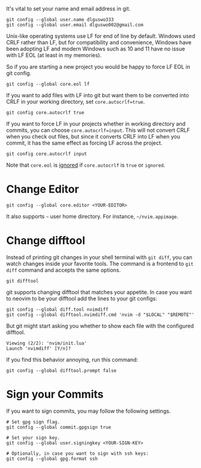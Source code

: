 It's vital to set your name and email address in git.

```shell
git config --global user.name dlguswo333
git config --global user.email dlguswo002@gmail.com
```

Unix-like operating systems use LF for end of line by default.
Windows used CRLF rather than LF, but for compatibility and convenience,
Windows have been adopting LF and
modern Windows such as 10 and 11 have no issue with LF EOL (at least in my memories).

So if you are starting a new project you would be happy to force LF EOL in git config.

```shell
git config --global core.eol lf
```

If you want to add files with LF into git
but want them to be converted into CRLF in your working directory,
set `core.autocrlf=true`.

```shell
git config core.autocrlf true
```

If you want to force LF in your projects whether in working directory and commits,
you can choose `core.autocrlf=input`.
This will not convert CRLF when you check out files,
but since it converts CRLF into LF when you commit,
it has the same effect as forcing LF across the project.

```shell
git config core.autocrlf input
```

Note that `core.eol` is [ignored][core-eol-ignore] if `core.autocrlf` is `true` or `ignored`.

# Change Editor
```shell
git config --global core.editor <YOUR-EDITOR>
```

It also supports `~` user home directory. For instance, `~/nvim.appimage`.

# Change difftool
Instead of printing git changes in your shell terminal with `git diff`,
you can watch changes inside your favorite tools.
The command is a frontend to `git diff` command and accepts the same options.
```shell
git difftool
```

git supports changing difftool that matches your appetite.
In case you want to neovim to be your difftool add the lines to your git configs:
```shell
git config --global diff.tool nvimdiff
git config --global difftool.nvimdiff.cmd 'nvim -d "$LOCAL" "$REMOTE"'
```

But git might start asking you whether to show each file with the configured difftool.
```
Viewing (2/2): 'nvim/init.lua'
Launch 'nvimdiff' [Y/n]?
```

If you find this behavior annoying, run this command:
```shell
git config --global difftool.prompt false
```

# Sign your Commits
If you want to sign commits, you may follow the following settings.

```shell
# Set gpg sign flag.
git config --global commit.gpgsign true

# Set your sign key.
git config --global user.signingkey <YOUR-SIGN-KEY>

# Optionally, in case you want to sign with ssh keys:
git config --global gpg.format ssh
```

[core-eol-ignore]: https://git-scm.com/docs/git-config
